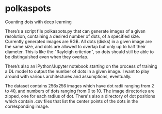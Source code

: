 # polkaspots
Counting dots with deep learning

There’s a script file polkaspots.py that can generate images of a given resolution, containing a desired number of dots, of a specified size. Currently generated images are RGB. All dots (disks) in a given image are the same size, and dots are allowed to overlap but only up to half their diameter. This is like the "Rayleigh criterion", so dots should still be able to be distinguished even when they overlap. 

There’s also an iPython/Jupyter notebook starting on the process of training a DL model to output the number of dots in a given image. I want to play around with various architectures and assumptions, eventually.

The dataset contains 256x256 images which have dot radii ranging from 2 to 40, and numbers of dots ranging from 0 to 10. The image directories are zipped, one for each radius of dot. There's also a directory of dot positions which contain .csv files that list the center points of the dots in the corresponding image.
